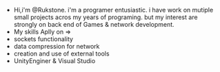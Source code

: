 - Hi,i'm @Rukstone.
 i'm a programer entusiastic.
 i have work on mutiple small projects acros my years of programing.
 but my interest are strongly on back end of Games & network development.
- My skills Aplly on =>
- sockets functionality
- data compression for network
- creation and use of external tools
- UnityEnginer & Visual Studio
